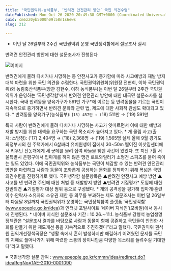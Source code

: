 ```yaml
---
title: "국민권익위-농식품부, ‘반려견 안전관리 방안’ 국민 의견수렴"
datePublished: Mon Oct 26 2020 20:49:38 GMT+0000 (Coordinated Universal Time)
cuid: cm6zz0yb5000h09l58n1s6ews
slug: 212

---
```



- 이번 달 26일부터 2주간 국민권익위 운영 국민생각함에서 설문조사 실시

반려견 안전관리 방안에 대한 설문조사가 진행된다

![이미지](https://cdn.hashnode.com/res/hashnode/image/upload/v1739247449922/f0ab0bcf-2641-4e80-890d-cb20adc748b2.png)

반려견에게 물려 다치거나 사망하는 등 안전사고가 증가함에 따라 사고예방과 재발 방지 대책 마련을 위한 국민 의견을 수렴한다. 국민권익위원회(위원장 전현희, 이하 국민권익위)와 농림축산식품부(장관 김현수, 이하 농식품부)는 이번 달 26일부터 2주간 국민권익위가 운영하는 ‘국민생각함’에서 반려견 안전관리 방안에 대한 대국민 설문조사를 실시한다. 국내 반려동물 양육가구가 591만 가구*에 이르는 등 반려동물을 기르는 국민이 지속적으로 증가하면서 반려견 문화와 관련 법, 제도에 대한 사회적 관심도 확대되고 있다. * 반려동물 양육가구(농식품부): (`15) 457만 → (`18) 511만 → (`19) 591만

특히 사람이 반려견에게 물려 다치거나 사망하는 사고가 잇따르면서 이에 대한 예방과 재발 방지를 위한 대책을 요구하는 국민 목소리가 높아지고 있다. * 개 물림 사고(출처: 소방청): ('17) 2,404명 → ('18) 2,368명 → ('19) 1,565명 실제 올해 9월 경기도 의정부시의 한 주택가에서 6살짜리 유치원생이 집에서 30~50m 떨어진 이삿짐센터에서 키우던 진돗개에게 세 군데를 물려 십여 바늘을 꿰맨 사건이 있었다. 또 지난 7월 서울특별시 은평구에서 입마개를 하지 않은 맹견 로트와일러가 소형견 스피츠를 물어 죽이는 일도 있었다. 이에 국민권익위와 농식품부는 국민이 체감할 수 있는 반려견 안전관리 방안을 마련하고 사람과 동물이 조화롭게 공생하는 문화를 정착하기 위해 폭넓은 국민 의견수렴을 진행하기로 했다. 국민생각함 설문항목은 ▲반려견 안전사고 예방 방안 ▲사고를 낸 반려견 주인에 대한 처벌 등 재발방지 방안 ▲반려견 기질평가* 도입에 대한 찬반의견 ▲기질평가 대상 범위 등으로 구성됐다. * 개의 공격성을 평가해 입마개·훈련 이수·안락사·소유자의 소유권 제한 등 의무를 부과하는 제도 설문조사는 이번 달 26일부터 다음달 8일까지 국민권익위가 운영하는 국민정책참여 플랫폼 ‘국민생각함’ (www.epoeple.go.kr/idea)과 인터넷 포털사이트 ‘네이버 지식인’(모바일)에서 동시에 진행된다. * 네이버 지식인 설문조사 기간 : 10.26.∼11.1. 농식품부 강형석 농업생명정책관은 “설문조사 결과를 바탕으로 사람과 동물이 함께 공존하고 국민들이 안전한 사회를 만들기 위한 제도개선 등을 지속적으로 추진하겠다”라고 말했다. 국민권익위 권석원 권익개선정책국장은 “생활 속에서 흔히 발생하지만 해결하기 어려웠던 문제를 국민의 지혜로 풀어나가기 위해 마련한 소통의 장이니만큼 다양한 목소리를 들려주길 기대한다”라고 말했다.

※ 국민생각함 설문 참여 : www.epeople.go.kr/cmmn/idea/redirect.do?ideaRegNo=1AE-2010-0001090
